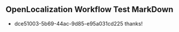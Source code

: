 ## OpenLocalization Workflow Test MarkDown
* dce51003-5b69-44ac-9d85-e95a031cd225 thanks!

<!--HONumber=Jul16_HO4-->


